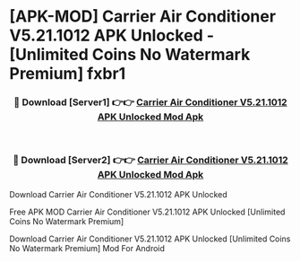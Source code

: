# [APK-MOD] Carrier Air Conditioner V5.21.1012 APK Unlocked - [Unlimited Coins No Watermark Premium] fxbr1



<div align="center">
<h3>🔴 Download [Server1] 👉👉 <a href="https://momento.my/?title=Carrier_Air_Conditioner_V5.21.1012_APK_Unlocked">Carrier Air Conditioner V5.21.1012 APK Unlocked Mod Apk</a></h3><br>

<h3>🔴 Download [Server2] 👉👉 <a href="https://momento.my/?title=Carrier_Air_Conditioner_V5.21.1012_APK_Unlocked">Carrier Air Conditioner V5.21.1012 APK Unlocked Mod Apk</a></h3>
</div>



Download Carrier Air Conditioner V5.21.1012 APK Unlocked 

Free APK MOD Carrier Air Conditioner V5.21.1012 APK Unlocked [Unlimited Coins No Watermark Premium]

Download Carrier Air Conditioner V5.21.1012 APK Unlocked [Unlimited Coins No Watermark Premium] Mod For Android
